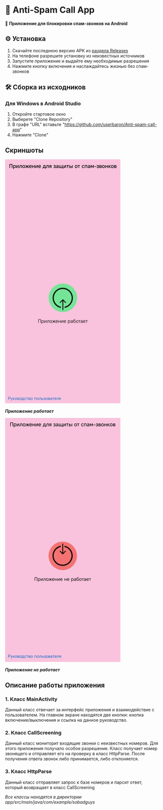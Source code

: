 # 🚀 Anti-Spam Call App

📱 **Приложение для блокировки спам-звонков на Android**

## ⚙️ Установка
1. Скачайте последнюю версию APK из [раздела Releases](https://github.com/userbaron/Anti-spam-call-app/releases)
2. На телефоне разрешите установку из неизвестных источников
3. Запустите приложение и выдайте ему необходимые разрешения
4. Нажмите кнопку включения и наслаждайтесь жизнью без спам-звонков

## 🛠 Сборка из исходников

### Для Windows в Android Studio
1. Откройте стартовое окно
2. Выберете "Clone Repository"
3. В графе "URL" вставьте "https://github.com/userbaron/Anti-spam-call-app"
4. Нажмите "Clone"

## Скриншоты
![Приложение работает](Screen_on.jpg)

***Приложение работает***

![Приложение не работает](Screen_off.jpg)

***Приложение не работает***

## Описание работы приложения

### 1. Класс MainActivity

Данный класс отвечает за интерфейс приложения и взаимодействие с пользователем. На главном экране находятся две кнопки: кнопка включение/выключения и ссылка на данное руководство.

### 2. Класс CallScreening

Данный класс мониторит входящие звонки с неизвестных номеров. Для этого приложения получало особое разрешение. Класс получает номер звонящего и отправляет его на проверку в класс HttpParse. После получения ответа звонок либо принимается, либо отклоняется.

### 3. Класс HttpParse

Данный класс отправляет запрос к базе номеров и парсит ответ, который возвращает в класс CallScreening

*Все классы находятся в директории app/src/main/java/com/example/sobadguys*
